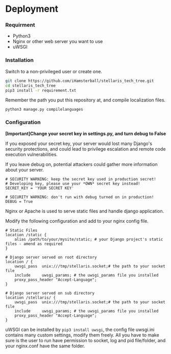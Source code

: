 # Deployment

### Requirment

- Python3
- Nginx or other web server you want to use
- uWSGI

### Installation

Switch to a non-privileged user or create one.

```bash
git clone https://github.com/iHamsterball/stellaris_tech_tree.git
cd stellaris_tech_tree
pip3 install -r requirement.txt
```

Remember the path you put this repository at, and compile localization files.

    python3 manage.py compilelanguages

### Configuration

**[Important]Change your secret key in settings.py, and turn debug to False**

If you exposed your secret key, your server would lost many Django's security protections, and could lead to privilege escalation and remote code execution vulnerabilities.

If you leave debug on, potential attackers could gather more information about your server.

    # SECURITY WARNING: keep the secret key used in production secret!
    # Developing key, please use your *OWN* secret key instead!
    SECRET_KEY = 'YOUR SECRET KEY'

    # SECURITY WARNING: don't run with debug turned on in production!
    DEBUG = True
Nginx or Apache is used to serve static files and handle django application.

Modify the following configuration and add to your nginx config file.

    # Static Files
    location /static {
        alias /path/to/your/mysite/static; # your Django project's static files - amend as required
    }

    # Django server served on root directory
    location / {
        uwsgi_pass  unix:///tmp/stellaris.socket;# the path to your socket file
        include     uwsgi_params; # the uwsgi_params file you installed
        proxy_pass_header "Accept-Language";
    }

    # Django server served on sub directory
    location /stellaris/ {
        uwsgi_pass  unix:///tmp/stellaris.socket;# the path to your socket file
        include     uwsgi_params; # the uwsgi_params file you installed
        proxy_pass_header "Accept-Language";
    }
uWSGI can be installed by `pip3 install uwsgi`, the config file uwsgi.ini contains many custom settings, modify them freely. All you have to make sure is the user to run have permission to socket, log and pid file/folder, and your nginx.conf have the same folder.
